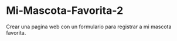 # Mi-Mascota-Favorita-2
Crear una pagina web con un formulario para registrar a mi mascota favorita.

